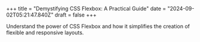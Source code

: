 +++
title = "Demystifying CSS Flexbox: A Practical Guide"
date = "2024-09-02T05:21:47.840Z"
draft = false
+++

  Understand the power of CSS Flexbox and how it simplifies the creation of flexible and responsive layouts.
        